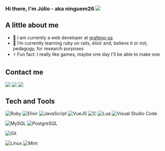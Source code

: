 ### Hi there, I'm Júlio - aka ninguem26 [![](https://www.codewars.com/users/ninguem26/badges/micro)][codewars]

## A little about me

- 🔭 I am currently a web developer at [grafeno-sa](https://github.com/grafeno-sa)
- 🌱 I’m currently learning ruby on rails, elixir and, believe it or not, pedagogy, for research purposes
- ⚡ Fun fact: I really like games, maybe one day I'll be able to make one

## Contact me

[![](https://img.shields.io/badge/-LinkedIn-222222?style=flat-square&logo=Linkedin&logoColor=white)][linkedin]
[![](https://img.shields.io/badge/-Twitter-222222?style=flat-square&logo=twitter&logoColor=white)][twitter]
[![](https://img.shields.io/badge/-Gmail-222222?style=flat-square&logo=gmail&logoColor=white)][gmail]

## Tech and Tools

![Ruby](https://img.shields.io/badge/Ruby-black?style=flat-square&logo=ruby&logoColor=red)
![Elixir](https://img.shields.io/badge/Elixir-black?style=flat-square&logo=elixir&logoColor=4B275F)
![JavaScript](https://img.shields.io/badge/JavaScript-black?style=flat-square&logo=javascript&logoColor=F7DF1E)
![VueJS](https://img.shields.io/badge/Vue.js-black?style=flat-square&logo=vue.js)
![C](https://img.shields.io/badge/-black?style=flat-square&logo=c)
![Lua](https://img.shields.io/badge/-Lua-black?style=flat-square&logo=lua&logoColor=2C2D72)
![Visual Studio Code](https://img.shields.io/badge/VSCode-black?style=flat-square&logo=visual-studio-code&logoColor=blue)

![MySQL](https://img.shields.io/badge/-MySQL-black?style=flat-square&logo=mysql)
![PostgreSQL](https://img.shields.io/badge/-PostgreSQL-black?style=flat-square&logo=postgresql)

![Git](https://img.shields.io/badge/-Git-black?style=flat-square&logo=git)

![Linux](https://img.shields.io/badge/-Linux-black?style=flat-square&logo=linux)
![Mint](https://img.shields.io/badge/-Mint-black?style=flat-square&logo=linux-mint)

[twitter]: https://twitter.com/diolandajr
[linkedin]: https://www.linkedin.com/in/j%C3%BAlio-c%C3%A9sar-42784940/
[codewars]: https://www.codewars.com/users/ninguem26
[gmail]: mailto:diolandajr@gmail.com
